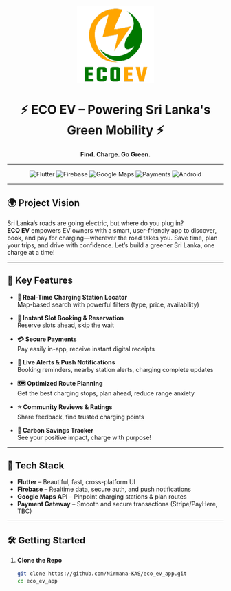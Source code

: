 <p align="center">
  <img src="https://github.com/Nirmana-KAS/Tempate-Photo/blob/main/AppLogo-EcoEv.png" alt="ECO EV Logo" width="180"/>
</p>

<h1 align="center">⚡ ECO EV – Powering Sri Lanka's Green Mobility ⚡</h1>
<p align="center">
  <b>Find. Charge. Go Green.</b>
</p>

---

<p align="center">
  <img src="https://img.shields.io/badge/Built%20with-Flutter-blue?logo=flutter" alt="Flutter"/>
  <img src="https://img.shields.io/badge/Database-Firebase-orange?logo=firebase" alt="Firebase"/>
  <img src="https://img.shields.io/badge/Maps-Google%20Maps-34A853?logo=googlemaps" alt="Google Maps"/>
  <img src="https://img.shields.io/badge/Payments-Integrated-FFD700?logo=googlepay" alt="Payments"/>
  <img src="https://img.shields.io/badge/Platform-Android-green?logo=android" alt="Android"/>
</p>

---

## 🌍 Project Vision

Sri Lanka’s roads are going electric, but where do you plug in?  
**ECO EV** empowers EV owners with a smart, user-friendly app to discover, book, and pay for charging—wherever the road takes you. Save time, plan your trips, and drive with confidence. Let’s build a greener Sri Lanka, one charge at a time!

---

## 🚗 Key Features

- **🔎 Real-Time Charging Station Locator**  
  Map-based search with powerful filters (type, price, availability)

- **📅 Instant Slot Booking & Reservation**  
  Reserve slots ahead, skip the wait

- **💳 Secure Payments**  
  Pay easily in-app, receive instant digital receipts

- **📲 Live Alerts & Push Notifications**  
  Booking reminders, nearby station alerts, charging complete updates

- **🗺️ Optimized Route Planning**  
  Get the best charging stops, plan ahead, reduce range anxiety

- **⭐ Community Reviews & Ratings**  
  Share feedback, find trusted charging points

- **🌱 Carbon Savings Tracker**  
  See your positive impact, charge with purpose!

---

## 🚀 Tech Stack

- **Flutter** – Beautiful, fast, cross-platform UI
- **Firebase** – Realtime data, secure auth, and push notifications
- **Google Maps API** – Pinpoint charging stations & plan routes
- **Payment Gateway** – Smooth and secure transactions (Stripe/PayHere, TBC)

---

## 🛠️ Getting Started

1. **Clone the Repo**
   ```bash
   git clone https://github.com/Nirmana-KAS/eco_ev_app.git
   cd eco_ev_app
